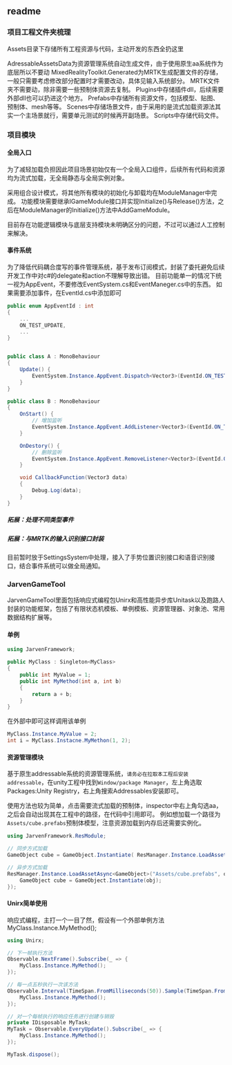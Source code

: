 ## readme

### 项目工程文件夹梳理

Assets目录下存储所有工程资源与代码，主动开发的东西全扔这里

AdressableAssetsData为资源管理系统自动生成文件，由于使用原生aa系统作为底层所以不要动
MixedRealityToolkit.Generated为MRTK生成配置文件的存储，一般只需要考虑修改部分配置时才需要改动，具体见输入系统部分。
MRTK文件夹不需要动，除非需要一些预制体资源去复制。
Plugins中存储插件dll，后续需要外部dll也可以扔进这个地方。
Prefabs中存储所有资源文件，包括模型、贴图、预制体、mesh等等。
Scenes中存储场景文件，由于采用的是流式加载资源法其实一个主场景就行，需要单元测试的时候再开副场景。
Scripts中存储代码文件。



### 项目模块

#### 全局入口
为了减轻加载负担因此项目场景初始仅有一个全局入口组件，后续所有代码和资源均为流式加载，无全局静态与全局实例对象。

采用组合设计模式，将其他所有模块的初始化与卸载均在ModuleManager中完成。
功能模块需要继承IGameModule接口并实现Initialize()与Release()方法，之后在ModuleManager的Initialize()方法中AddGameModule。

目前存在功能逻辑模块与底层支持模块未明确区分的问题，不过可以通过人工控制来解决。

#### 事件系统
为了降低代码耦合度写的事件管理系统，基于发布订阅模式，封装了委托避免后续开发工作中对c#的delegate和action不理解导致出错。
目前功能单一的情况下统一视为AppEvent，不要修改EventSystem.cs和EventManeger.cs中的东西。
如果需要添加事件，在EventId.cs中添加即可

```c#
public enum AppEventId : int
{
    ...
    ON_TEST_UPDATE, 
    ...
}


public class A : MonoBehaviour
{
    Update() {
        EventSystem.Instance.AppEvent.Dispatch<Vector3>(EventId.ON_TEST_UPDATE, this.transform.position);
    }
}

public class B : MonoBehaviour
{
    OnStart() {
        // 增加监听
        EventSystem.Instance.AppEvent.AddListener<Vector3>(EventId.ON_TEST_UPDATE, CallbackFunction);
    }

    OnDestory() {
        // 删除监听
        EventSystem.Instance.AppEvent.RemoveListener<Vector3>(EventId.ON_TEST_UPDATE, CallbackFunction);
    }

    void CallbackFunction(Vector3 data) 
    {
        Debug.Log(data);
    }
}

```

##### 拓展：处理不同类型事件

##### 拓展：与MRTK的输入识别接口封装
目前暂时放于SettingsSystem中处理，接入了手势位置识别接口和语音识别接口，结合事件系统可以做全局通知。



### JarvenGameTool

JarvenGameTool里面包括响应式编程包Unirx和高性能异步库Unitask以及跑路人封装的功能框架，包括了有限状态机模板、单例模板、资源管理器、对象池、常用数据结构扩展等。

#### 单例
```c#
using JarvenFramework;

public MyClass : Singleton<MyClass> 
{
    public int MyValue = 1;
    public int MyMethod(int a, int b) 
    {
        return a + b;
    }
}
```
在外部中即可这样调用该单例
```c#
MyClass.Instance.MyValue = 2;
int i = MyClass.Instacne.MyMethon(1, 2);
```

#### 资源管理模块
基于原生addressable系统的资源管理系统，`请务必在拉取本工程后安装addressable`，在unity工程中找到```Window/package Manager```，左上角选取Packages:Unity Registry，右上角搜索Addressables安装即可。

使用方法也较为简单，点击需要流式加载的预制体，inspector中右上角勾选aa，之后会自动出现其在工程中的路径，在代码中引用即可。
例如想加载一个路径为`Assets/cube.prefabs`预制体模型，注意资源加载到内存后还需要实例化。
```c#
using JarvenFramework.ResModule;

// 同步方式加载
GameObject cube = GameObject.Instantiate( ResManager.Instance.LoadAsset<GameObject>("Assets/cube.prefabs"));

// 异步方式加载
ResManager.Instance.LoadAssetAsync<GameObject>("Assets/cube.prefabs", obj => {
    GameObject cube = GameObject.Instantiate(obj);
}); 
```


#### Unirx简单使用
响应式编程，主打一个一目了然，假设有一个外部单例方法MyClass.Instance.MyMethod();

```c#
using Unirx;

// 下一帧执行方法
Observable.NextFrame().Subscribe(_ => {
    MyClass.Instance.MyMethod();
});

// 每一点五秒执行一次该方法
Observable.Interval(TimeSpan.FromMilliseconds(50)).Sample(TimeSpan.FromSeconds(1.5f)).Subscribe(_ => {
    MyClass.Instance.MyMethod();     
});

// 对一个每帧执行的响应任务进行创建与销毁
private IDisposable MyTask;
MyTask = Observable.EveryUpdate().Subscribe(_ => {
    MyClass.Instance.MyMethod();     
});

MyTask.dispose();
```
